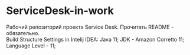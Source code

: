# ServiceDesk-in-work
 Рабочий репозиторий проекта Service Desk. Прочитать README - обязательно.  
Build Structure Settings in Intelij IDEA:  Java 11; JDK - Amazon Corretto 11; Language Level - 11;

